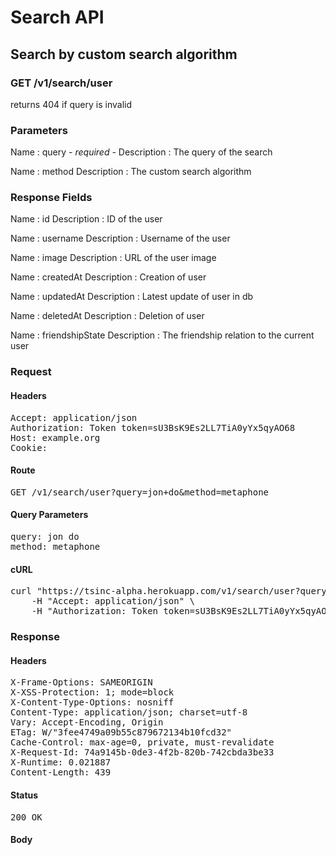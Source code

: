 # Search API

## Search by custom search algorithm

### GET /v1/search/user

returns 404 if query is invalid



### Parameters

Name : query *- required -*
Description : The query of the search

Name : method
Description : The custom search algorithm


### Response Fields

Name : id
Description : ID of the user

Name : username
Description : Username of the user

Name : image
Description : URL of the user image

Name : createdAt
Description : Creation of user

Name : updatedAt
Description : Latest update of user in db

Name : deletedAt
Description : Deletion of user

Name : friendshipState
Description : The friendship relation to the current user

### Request

#### Headers

<pre>Accept: application/json
Authorization: Token token=sU3BsK9Es2LL7TiA0yYx5qyAO68
Host: example.org
Cookie: </pre>

#### Route

<pre>GET /v1/search/user?query=jon+do&amp;method=metaphone</pre>

#### Query Parameters

<pre>query: jon do
method: metaphone</pre>

#### cURL

<pre class="request">curl &quot;https://tsinc-alpha.herokuapp.com/v1/search/user?query=jon+do&amp;method=metaphone&quot; -X GET \
	-H &quot;Accept: application/json&quot; \
	-H &quot;Authorization: Token token=sU3BsK9Es2LL7TiA0yYx5qyAO68&quot;</pre>

### Response

#### Headers

<pre>X-Frame-Options: SAMEORIGIN
X-XSS-Protection: 1; mode=block
X-Content-Type-Options: nosniff
Content-Type: application/json; charset=utf-8
Vary: Accept-Encoding, Origin
ETag: W/&quot;3fee4749a09b55c879672134b10fcd32&quot;
Cache-Control: max-age=0, private, must-revalidate
X-Request-Id: 74a9145b-0de3-4f2b-820b-742cbda3be33
X-Runtime: 0.021887
Content-Length: 439</pre>

#### Status

<pre>200 OK</pre>

#### Body

```javascript

```
